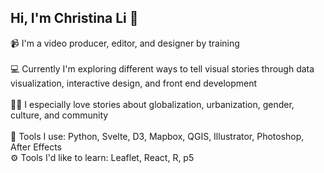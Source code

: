 ## Hi, I'm Christina Li 👋

📹 I'm a video producer, editor, and designer by training
<br>
<br>
💻 Currently I'm exploring different ways to tell visual stories through data visualization, interactive design, and front end development
<br>
<br>
🕵🏻 I especially love stories about globalization, urbanization, gender, culture, and community
<br>
<br>
🧰 Tools I use: Python, Svelte, D3, Mapbox, QGIS, Illustrator, Photoshop, After Effects
<br>
⚙️ Tools I'd like to learn: Leaflet, React, R, p5

<!--
**christinamyli/christinamyli** is a ✨ _special_ ✨ repository because its `README.md` (this file) appears on your GitHub profile.

Here are some ideas to get you started:

- 🔭 I’m currently working on ...
- 🌱 I’m currently learning ...
- 👯 I’m looking to collaborate on ...
- 🤔 I’m looking for help with ...
- 💬 Ask me about ...
- 📫 How to reach me: ...
- 😄 Pronouns: ...
- ⚡ Fun fact: ...
-->
